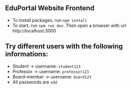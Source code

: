 ## EduPortal Website Frontend

- To install packages, run `npm install`
- To start, run `npm run dev`. Then open a browser with url http://localhost:3000

## Try different users with the following informations:

- Student -> username: `student123`
- Professor -> username: `professor123`
- Board-member -> username: `board123`
- All passwords are `xdd`
